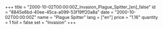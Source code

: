+++
title = "2000-10-02T00:00:00Z_Invasion_Plague_Spitter_[en]_false"
id = "8845e6bd-40ee-45ca-a099-53f19ff20a8a"
date = "2000-10-02T00:00:00Z"
name = "Plague Spitter"
lang = ["en"]
price = "1.16"
quantity = 1
foil = false
set = "Invasion"
+++
